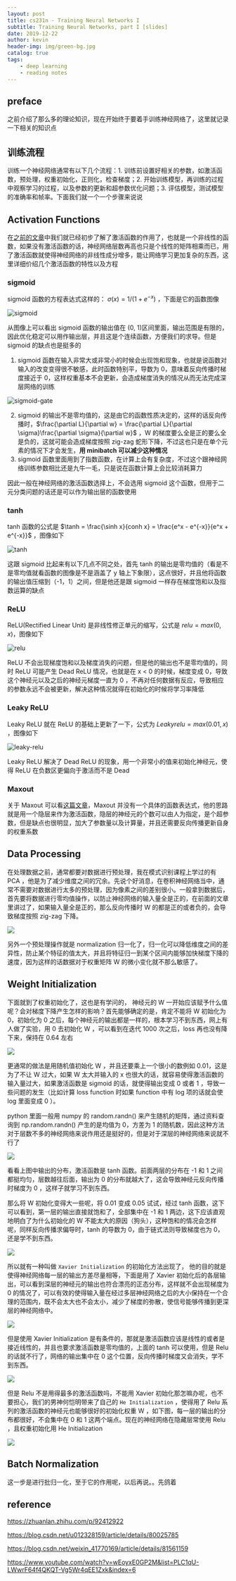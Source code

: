 ```yaml
---
layout: post
title: cs231n - Training Neural Networks I
subtitle: Training Neural Networks, part I [slides]
date: 2019-12-22
author: kevin
header-img: img/green-bg.jpg
catalog: true
tags:
    - deep learning
    - reading notes
---
```




## preface



之前介绍了那么多的理论知识，现在开始终于要着手训练神经网络了，这里就记录一下相关的知识点



## 训练流程



训练一个神经网络通常有以下几个流程：1. 训练前设置好相关的参数，如激活函数，预处理，权重初始化，正则化，检查梯度；2. 开始训练模型，再训练的过程中观察学习的过程，以及参数的更新和超参数优化问题；3. 评估模型，测试模型的准确率和帧率。下面我们就一个一个步骤来说说



## Activation Functions



在[之前的文章](https://szukevin.site/2019/11/09/cs231n-Neural-Networks/)中我们就已经初步了解了激活函数的作用了，也就是一个非线性的函数，如果没有激活函数的话，神经网络层数再高也只是个线性的矩阵相乘而已，用了激活函数就使得神经网络的非线性成分增多，能让网络学习更加复杂的东西，这里详细价绍几个激活函数的特性以及方程



### sigmoid



sigmoid 函数的方程表达式这样的： $\sigma(x) = 1 / (1 + e^{-x})$  ，下面是它的函数图像



![sigmoid](https://i.loli.net/2020/01/14/L7PoGxmSc9jbiz6.png)



从图像上可以看出 sigmoid 函数的输出值在 (0, 1)区间里面，输出范围是有限的，因此优化稳定可以用作输出层，并且这是个连续函数，方便我们的求导。但是 sigmoid 的缺点也是挺多的

1. sigmoid 函数在输入非常大或非常小的时候会出现饱和现象，也就是说函数对输入的改变变得很不敏感，此时函数特别平，导数为 0，意味着反向传播时梯度接近于 0，这样权重基本不会更新，会造成梯度消失的情况从而无法完成深层网络的训练

![sigmoid-gate](https://i.loli.net/2020/01/14/CD73n6csl2kZzd9.jpg)



2. sigmoid 的输出不是零均值的，这是由它的函数性质决定的，这样的话反向传播时，$\frac{\partial L}{\partial w} = \frac{\partial L}{\partial \sigma}\frac{\partial \sigma}{\partial w}$ ，W 的梯度要么全是正的要么全是负的，这就可能会造成梯度按照 zig-zag 蛇形下降，不过这也只是在单个元素的情况下才会发生，**用 minibatch 可以减少这种情况**
3. sigmoid 函数里面用到了指数函数，在计算上会有复杂度，不过这个跟神经网络训练参数相比还是九牛一毛，只是说在函数计算上会比较消耗算力



因此一般在神经网络的激活函数选择上，不会选用 sigmoid 这个函数，但用于二元分类问题的话还是可以作为输出层的函数使用



### tanh



tanh 函数的公式是 $\tanh = \frac{\sinh x}{conh x} = \frac{e^x - e^{-x}}{e^x + e^{-x}}$ ，图像如下



![tanh](https://i.loli.net/2020/01/14/9fnBjCR35ZdMQLx.png)



这跟 sigmoid 比起来有以下几点不同之处，首先 tanh 的输出是零均值的（看是不是零均值就看函数的图像是不是涵盖了 y 轴上下象限），这点很好，并且他将函数的输出值压缩到（-1，1）之间，但是他还是跟 sigmoid 一样存在梯度饱和以及指数运算的缺点



### ReLU



ReLU(Rectified Linear Unit) 是非线性修正单元的缩写，公式是 $relu = max(0, x)$，图像如下



![relu](https://i.loli.net/2020/01/14/QXbo4SJdOmhsvHM.png)

 

ReLU 不会出现梯度饱和以及梯度消失的问题，但是他的输出也不是零均值的，同时 ReLU 可能产生 Dead ReLU 情况，也就是在 x < 0 的时候，梯度变成 0，导致这个神经元以及之后的神经元梯度一直为 0 ，不再对任何数据有反应，导致相应的参数永远不会被更新，解决这种情况就得在初始化的时候将学习率降低



### Leaky ReLU



Leaky ReLU 就在 ReLU 的基础上更新了一下，公式为 $Leaky relu = max(0.01, x)$ ，图像如下



![leaky-relu](https://i.loli.net/2020/01/14/2kwqZWIf9JNjmEp.png)



Leaky ReLU 解决了 Dead ReLU 的现象，用一个非常小的值来初始化神经元，使得 ReLU 在负数区更偏向于激活而不是 Dead 



### Maxout 



关于 Maxout 可以看[这篇文章](https://zhuanlan.zhihu.com/p/92412922)，Maxout 并没有一个具体的函数表达式，他的思路就是用一个隐层来作为激活函数，隐层的神经元的个数可以由人为指定，是个超参数，但是缺点也很明显，加大了参数量以及计算量，并且还需要反向传播更新自身的权重系数



## Data Processing



在处理数据之前，通常都要对数据进行预处理，我在模式识别课程上学过的有 PCA ，他是为了减少维度之间的冗余。先说个好消息，在卷积神经网络当中，通常不需要对数据进行太多的预处理，因为像素之间的差别很小。一般拿到数据后，首先要将数据进行零均值操作，以防止神经网络的输入量全是正的，在前面的文章里讲过了，如果输入量全是正的，那么反向传播时 W 的都是正的或者负的，会导致梯度按照 zig-zag 下降。



![](https://i.loli.net/2020/03/15/RJwMixjzbUma76t.jpg)



另外一个预处理操作就是 normalization 归一化了，归一化可以降低维度之间的差异性，防止某个特征的值太大，并且将特征归一到某个区间内能够加快梯度下降的速度，因为这样的话数据对于权重矩阵 W 的微小变化就不那么敏感了。



## Weight Initialization



下面就到了权重初始化了，这也是有学问的， 神经元的 W 一开始应该赋予什么值呢？会对梯度下降产生怎样的影响？首先能够确定的是，肯定不能将 W 初始化为 0，初始化为 0 之后，每个神经元的输出都是一样的，根本学习不到东西，网上有人做了实验，用 0 去初始化 W ，可以看到在迭代 1000 次之后，loss 再也没有降下来，保持在 0.64 左右

![](https://i.loli.net/2020/03/15/MOIvfarqA2p4kHt.png)



更通常的做法是用随机值初始化 W ，并且还要乘上一个很小的数例如 0.01，这是为了不让 W 过大，如果 W 太大并输入的 x 也很大的话，就容易使得激活函数的输入量过大，如果激活函数是 sigmoid 的话，就使得输出变成 0 或者 1 ，导致一些问题的发生（比如计算 loss function 时如果 function 中有 log 项的话就会使 log 里面变成 0 ）。



python 里面一般用 numpy 的 random.randn() 来产生随机的矩阵，通过资料查询到 np.random.randn() 产生的是均值为 0，方差为 1 的随机数，因此这种方法对于层数不多的神经网络来说作用还是挺好的，但是对于深层的神经网络来说就不行了



![](https://i.loli.net/2020/03/15/yMDNdu7biQ659cF.jpg)



看看上图中输出的分布，激活函数是 tanh 函数。前面两层的分布在 -1 和 1 之间都挺均匀，层数越往后面，输出为 0 的分布就越大了，这会导致神经元反向传播时梯度为 0 ，这样子就学习不到东西。



那么将 W 初始化变得大一些呢，将 0.01 变成 0.05 试试，经过 tanh 函数，这下可以看到，第一层的输出直接就饱和了，全部集中在 -1 和 1 两边，这下应该直观地明白了为什么初始化的 W 不能太大的原因（狗头），这种饱和的情况会怎样呢，同样反向传播求偏导时，tanh 的导数为 0，由于链式法则导致梯度也为 0，还是学不到东西。



![](https://i.loli.net/2020/03/15/MrmA4Hz6LuGX912.jpg)

所以就有一种叫做 `Xavier Initialization` 的初始化方法出现了， 他的目的就是使得神经网络每一层的输出方差尽量相等，下面是用了 Xavier 初始化后的各层输出，可以看到深层的神经元的输出也符合漂亮的正态分布，这样就不会出现梯度为 0 的情况了，可以有效的使得输入量在经过多层神经网络之后的大小保持在一个合理的范围内，既不会太大也不会太小，减少了梯度的弥散，使信号能够传播到更深层的神经网络中。



![](https://i.loli.net/2020/03/15/ADveKa4Jcri1EQh.jpg)



但是使用 Xavier Initialization 是有条件的，那就是激活函数应该是线性的或者是接近线性的，并且也要求激活函数是零均值的，上面的 tanh 可以使用，但是 Relu 的话就不行了，网络的输出集中在 0 这个位置，反向传播时梯度又会消失，学不到东西。



![](https://i.loli.net/2020/03/15/bqY6BSyE48w3CZc.jpg)

但是 Relu 不是用得最多的激活函数吗，不能用 Xavier 初始化那怎嘛办呢，也不要担心，我们的男神何恺明带来了自己的 `He Initialization` ，使得用了 Relu 系列的激活函数的神经元也能够很好的初始化权重 W ，如下图，每一层的输出的分布都很好，不会集中在 0 和 1 这两个端点。现在的神经网络在隐藏层常使用 Relu ，且权重初始化用 He Initialization



![](https://i.loli.net/2020/03/15/eAKgZ5V9fOTJGCl.jpg)



## Batch Normalization



这一步是进行批归一化，至于它的作用呢，以后再说。。先鸽着



## reference



https://zhuanlan.zhihu.com/p/92412922

https://blog.csdn.net/u012328159/article/details/80025785

https://blog.csdn.net/weixin_41770169/article/details/81561159

https://www.youtube.com/watch?v=wEoyxE0GP2M&list=PLC1qU-LWwrF64f4QKQT-Vg5Wr4qEE1Zxk&index=6





